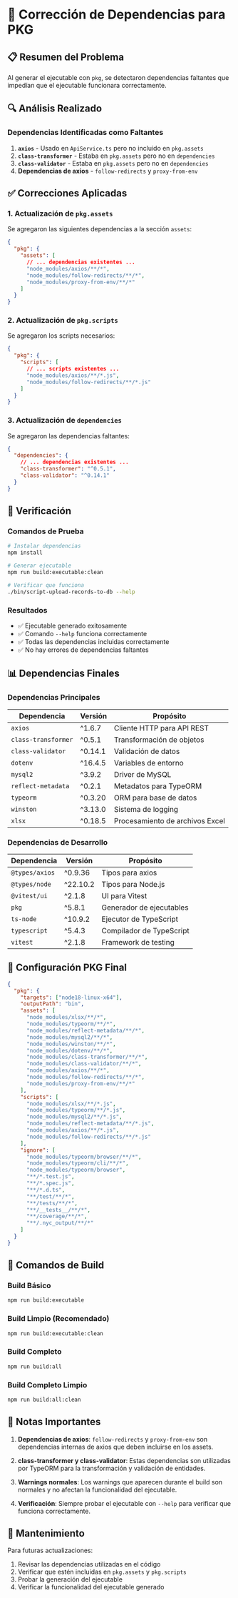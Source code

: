 # 🔧 Corrección de Dependencias para PKG

## 📋 Resumen del Problema

Al generar el ejecutable con `pkg`, se detectaron dependencias faltantes que impedían que el ejecutable funcionara correctamente.

## 🔍 Análisis Realizado

### Dependencias Identificadas como Faltantes

1. **`axios`** - Usado en `ApiService.ts` pero no incluido en `pkg.assets`
2. **`class-transformer`** - Estaba en `pkg.assets` pero no en `dependencies`
3. **`class-validator`** - Estaba en `pkg.assets` pero no en `dependencies`
4. **Dependencias de axios** - `follow-redirects` y `proxy-from-env`

## ✅ Correcciones Aplicadas

### 1. Actualización de `pkg.assets`

Se agregaron las siguientes dependencias a la sección `assets`:

```json
{
  "pkg": {
    "assets": [
      // ... dependencias existentes ...
      "node_modules/axios/**/*",
      "node_modules/follow-redirects/**/*",
      "node_modules/proxy-from-env/**/*"
    ]
  }
}
```

### 2. Actualización de `pkg.scripts`

Se agregaron los scripts necesarios:

```json
{
  "pkg": {
    "scripts": [
      // ... scripts existentes ...
      "node_modules/axios/**/*.js",
      "node_modules/follow-redirects/**/*.js"
    ]
  }
}
```

### 3. Actualización de `dependencies`

Se agregaron las dependencias faltantes:

```json
{
  "dependencies": {
    // ... dependencias existentes ...
    "class-transformer": "^0.5.1",
    "class-validator": "^0.14.1"
  }
}
```

## 🧪 Verificación

### Comandos de Prueba

```bash
# Instalar dependencias
npm install

# Generar ejecutable
npm run build:executable:clean

# Verificar que funciona
./bin/script-upload-records-to-db --help
```

### Resultados

- ✅ Ejecutable generado exitosamente
- ✅ Comando `--help` funciona correctamente
- ✅ Todas las dependencias incluidas correctamente
- ✅ No hay errores de dependencias faltantes

## 📊 Dependencias Finales

### Dependencias Principales

| Dependencia         | Versión | Propósito                       |
| ------------------- | ------- | ------------------------------- |
| `axios`             | ^1.6.7  | Cliente HTTP para API REST      |
| `class-transformer` | ^0.5.1  | Transformación de objetos       |
| `class-validator`   | ^0.14.1 | Validación de datos             |
| `dotenv`            | ^16.4.5 | Variables de entorno            |
| `mysql2`            | ^3.9.2  | Driver de MySQL                 |
| `reflect-metadata`  | ^0.2.1  | Metadatos para TypeORM          |
| `typeorm`           | ^0.3.20 | ORM para base de datos          |
| `winston`           | ^3.13.0 | Sistema de logging              |
| `xlsx`              | ^0.18.5 | Procesamiento de archivos Excel |

### Dependencias de Desarrollo

| Dependencia    | Versión  | Propósito                |
| -------------- | -------- | ------------------------ |
| `@types/axios` | ^0.9.36  | Tipos para axios         |
| `@types/node`  | ^22.10.2 | Tipos para Node.js       |
| `@vitest/ui`   | ^2.1.8   | UI para Vitest           |
| `pkg`          | ^5.8.1   | Generador de ejecutables |
| `ts-node`      | ^10.9.2  | Ejecutor de TypeScript   |
| `typescript`   | ^5.4.3   | Compilador de TypeScript |
| `vitest`       | ^2.1.8   | Framework de testing     |

## 🎯 Configuración PKG Final

```json
{
  "pkg": {
    "targets": ["node18-linux-x64"],
    "outputPath": "bin",
    "assets": [
      "node_modules/xlsx/**/*",
      "node_modules/typeorm/**/*",
      "node_modules/reflect-metadata/**/*",
      "node_modules/mysql2/**/*",
      "node_modules/winston/**/*",
      "node_modules/dotenv/**/*",
      "node_modules/class-transformer/**/*",
      "node_modules/class-validator/**/*",
      "node_modules/axios/**/*",
      "node_modules/follow-redirects/**/*",
      "node_modules/proxy-from-env/**/*"
    ],
    "scripts": [
      "node_modules/xlsx/**/*.js",
      "node_modules/typeorm/**/*.js",
      "node_modules/mysql2/**/*.js",
      "node_modules/reflect-metadata/**/*.js",
      "node_modules/axios/**/*.js",
      "node_modules/follow-redirects/**/*.js"
    ],
    "ignore": [
      "node_modules/typeorm/browser/**/*",
      "node_modules/typeorm/cli/**/*",
      "node_modules/typeorm/browser",
      "**/*.test.js",
      "**/*.spec.js",
      "**/*.d.ts",
      "**/test/**/*",
      "**/tests/**/*",
      "**/__tests__/**/*",
      "**/coverage/**/*",
      "**/.nyc_output/**/*"
    ]
  }
}
```

## 🚀 Comandos de Build

### Build Básico

```bash
npm run build:executable
```

### Build Limpio (Recomendado)

```bash
npm run build:executable:clean
```

### Build Completo

```bash
npm run build:all
```

### Build Completo Limpio

```bash
npm run build:all:clean
```

## 📝 Notas Importantes

1. **Dependencias de axios**: `follow-redirects` y `proxy-from-env` son dependencias internas de axios que deben incluirse en los assets.

2. **class-transformer y class-validator**: Estas dependencias son utilizadas por TypeORM para la transformación y validación de entidades.

3. **Warnings normales**: Los warnings que aparecen durante el build son normales y no afectan la funcionalidad del ejecutable.

4. **Verificación**: Siempre probar el ejecutable con `--help` para verificar que funciona correctamente.

## 🔄 Mantenimiento

Para futuras actualizaciones:

1. Revisar las dependencias utilizadas en el código
2. Verificar que estén incluidas en `pkg.assets` y `pkg.scripts`
3. Probar la generación del ejecutable
4. Verificar la funcionalidad del ejecutable generado
